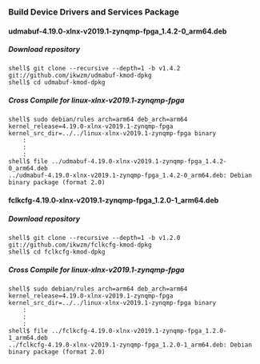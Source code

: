 ### Build Device Drivers and Services Package

#### udmabuf-4.19.0-xlnx-v2019.1-zynqmp-fpga_1.4.2-0_arm64.deb

##### Download repository

```console
shell$ git clone --recursive --depth=1 -b v1.4.2 git://github.com/ikwzm/udmabuf-kmod-dpkg
shell$ cd udmabuf-kmod-dpkg
```

##### Cross Compile for linux-xlnx-v2019.1-zynqmp-fpga

```console
shell$ sudo debian/rules arch=arm64 deb_arch=arm64 kernel_release=4.19.0-xlnx-v2019.1-zynqmp-fpga kernel_src_dir=../../linux-xlnx-v2019.1-zynqmp-fpga binary
    :
    :
    :
shell$ file ../udmabuf-4.19.0-xlnx-v2019.1-zynqmp-fpga_1.4.2-0_arm64.deb
../udmabuf-4.19.0-xlnx-v2019.1-zynqmp-fpga_1.4.2-0_arm64.deb: Debian binary package (format 2.0)
```

#### fclkcfg-4.19.0-xlnx-v2019.1-zynqmp-fpga_1.2.0-1_arm64.deb

##### Download repository

```console
shell$ git clone --recursive --depth=1 -b v1.2.0 git://github.com/ikwzm/fclkcfg-kmod-dpkg
shell$ cd fclkcfg-kmod-dpkg
```

##### Cross Compile for linux-xlnx-v2019.1-zynqmp-fpga

```console
shell$ sudo debian/rules arch=arm64 deb_arch=arm64 kernel_release=4.19.0-xlnx-v2019.1-zynqmp-fpga kernel_src_dir=../../linux-xlnx-v2019.1-zynqmp-fpga binary
    :
    :
    :
shell$ file ../fclkcfg-4.19.0-xlnx-v2019.1-zynqmp-fpga_1.2.0-1_arm64.deb
../fclkcfg-4.19.0-xlnx-v2019.1-zynqmp-fpga_1.2.0-1_arm64.deb: Debian binary package (format 2.0)
```


